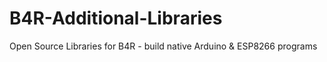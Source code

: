 # B4R-Additional-Libraries
Open Source Libraries for B4R - build native Arduino &amp; ESP8266 programs

